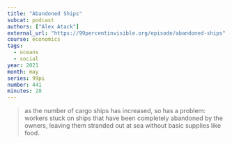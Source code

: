 ```yaml
---
title: "Abandoned Ships"
subcat: podcast
authors: ["Alex Atack"]
external_url: "https://99percentinvisible.org/episode/abandoned-ships"
course: economics
tags:
  - oceans
  - social
year: 2021
month: may
series: 99pi
number: 441
minutes: 28
---
```


> as the number of cargo ships has increased, so has a problem: workers stuck on ships that have been completely abandoned by the owners, leaving them stranded out at sea without basic supplies like food.
